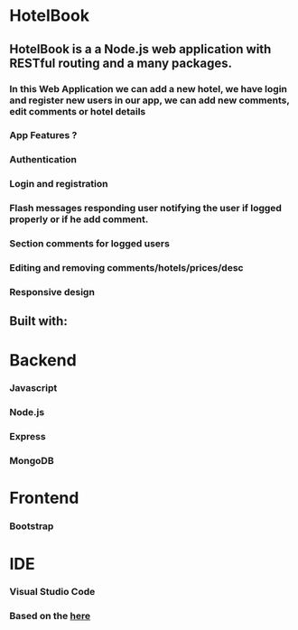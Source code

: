 # HotelBook

## HotelBook is a a Node.js web application with RESTful routing and a many packages.

### In this Web Application we can add a new hotel, we have login and register new users in our app, we can add new comments, edit comments or hotel details


### App Features ?

### Authentication 
### Login and registration
### Flash messages responding user notifying the user if logged properly or if he add comment.
### Section comments for logged users
### Editing and removing comments/hotels/prices/desc
### Responsive design 



## Built with: 

# Backend
### Javascript
### Node.js
### Express
### MongoDB

# Frontend
### Bootstrap

# IDE
### Visual Studio Code


### Based on the [here](https://yelpcamp-demo.herokuapp.com/login)




